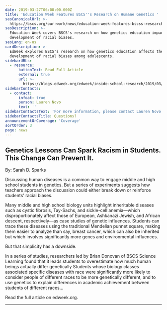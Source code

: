 ```yaml
---
date: 2019-03-27T06:00:00.000Z
title: 'Education Week Features BSCS''s Research on Humane Genetics '
seoCanonicalUrl: >-
  https://bscs.org/our-work/news/education-week-features-bscss-research-on-humane-genetics
seoDescription: >-
  Education Week covers BSCS's research on how genetics education impacts the
  development of racial biases.
seoLang: en-us
cardDescription: >-
  EdWeek explores BSCS's research on how genetics education affects the
  development of racial biases among adolescents.
sidebarURLs:
  - resource:
      buttonText: Read Full Article
      external: true
      url: >-
        https://blogs.edweek.org/edweek/inside-school-research/2019/03/preventing_racism_science_classes_.html
sidebarContacts:
  - contact:
      infoat: true
      person: Lauren Novo
      text: ''
sidebarContactsText: 'For more information, please contact Lauren Novo.'
sidebarContactsTitle: Questions?
announcementOrCoverage: 'Coverage'
sortOrder: 3
page: news
---
```

## Genetics Lessons Can Spark Racism in Students. This Change Can Prevent It.

By: Sarah D. Sparks

Discussing human diseases is a common way to engage middle and high school students in genetics. But a series of experiments suggests how teachers approach the discussion could either break down or reinforce students' racial biases.

Many middle and high school biology units highlight inheritable diseases such as cystic fibrosis, Tay-Sachs, and sickle-cell anemia—which disproportionately affect those of European, Ashkanazi Jewish, and African descent, respectively—as case studies of genetic influences. Students can trace these diseases using the traditional Mendelian punnet square, making them easier to analyze than say, breast cancer, which can also be inherited but which involves significantly more genes and environmental influences.

But that simplicity has a downside.

In a series of studies, researchers led by Brian Donovan of BSCS Science Learning found that it leads students to overestimate how much human beings actually differ genetically Students whose biology classes associated specific diseases with race were significantly more likely to consider people of different races to be more genetically different, and to use genetics to explain differences in academic achievement between students of different races...

Read the full article on edweek.org.

- - -
